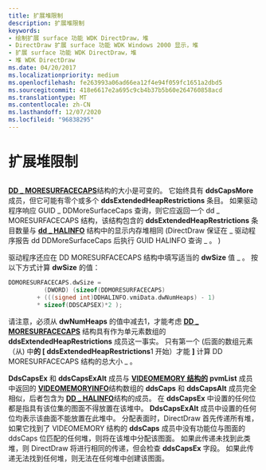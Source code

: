 ```yaml
---
title: 扩展堆限制
description: 扩展堆限制
keywords:
- 绘制扩展 surface 功能 WDK DirectDraw，堆
- DirectDraw 扩展 surface 功能 WDK Windows 2000 显示，堆
- 扩展 surface 功能 WDK DirectDraw，堆
- 堆 WDK DirectDraw
ms.date: 04/20/2017
ms.localizationpriority: medium
ms.openlocfilehash: fe263993a06ad66ea12f4e94f059fc1651a2dbd5
ms.sourcegitcommit: 418e6617e2a695c9cb4b37b5b60e264760858acd
ms.translationtype: MT
ms.contentlocale: zh-CN
ms.lasthandoff: 12/07/2020
ms.locfileid: "96838295"
---
```

# <a name="extended-heap-restrictions"></a>扩展堆限制


## <span id="ddk_extended_heap_restrictions_gg"></span><span id="DDK_EXTENDED_HEAP_RESTRICTIONS_GG"></span>


[**DD \_ MORESURFACECAPS**](/windows/win32/api/ddrawint/ns-ddrawint-dd_moresurfacecaps)结构的大小是可变的。 它始终具有 **ddsCapsMore** 成员，但它可能有零个或多个 **ddsExtendedHeapRestrictions** 条目。 如果驱动程序响应 GUID \_ DDMoreSurfaceCaps 查询，则它应返回一个 dd \_ MORESURFACECAPS 结构，该结构包含的 **ddsExtendedHeapRestrictions** 条目数量与 [**dd \_ HALINFO**](/windows/win32/api/ddrawint/ns-ddrawint-dd_halinfo) 结构中的显示内存堆相同 (DirectDraw 保证在 \_ 驱动程序报告 dd DDMoreSurfaceCaps 后执行 GUID HALINFO 查询 \_ 。 ) 

驱动程序还应在 DD MORESURFACECAPS 结构中填写适当的 **dwSize** 值 \_ 。 按以下方式计算 **dwSize** 的值：

```cpp
DDMORESURFACECAPS.dwSize = 
          (DWORD) (sizeof(DDMORESURFACECAPS) 
        + (((signed int)DDHALINFO.vmiData.dwNumHeaps) - 1) 
        * sizeof(DDSCAPSEX)*2 );
```

请注意，必须从 **dwNumHeaps** 的值中减去1，才能考虑 [**DD \_ MORESURFACECAPS**](/windows/win32/api/ddrawint/ns-ddrawint-dd_moresurfacecaps) 结构具有作为单元素数组的 **ddsExtendedHeapRestrictions** 成员这一事实。 只有第一个 (后面的数组元素（从) 中<strong>的 \[ ddsExtendedHeapRestrictions</strong>1 开始）才能 <strong>\]</strong> 计算 DD MORESURFACECAPS 结构的总大小 \_ 。

**DdsCapsEx** 和 **ddsCapsExAlt** 成员与 [**VIDEOMEMORY 结构的**](/windows/win32/api/ddrawint/ns-ddrawint-videomemoryinfo) **pvmList** 成员中返回的 [**VIDEOMEMORYINFO**](/windows/win32/api/ddrawint/ns-ddrawint-videomemory)结构数组的 **ddsCaps** 和 **ddsCapsAlt** 成员完全相似，后者包含为 [**DD \_ HALINFO**](/windows/win32/api/ddrawint/ns-ddrawint-dd_halinfo)结构的成员。 在 **ddsCapsEx** 中设置的任何位都是指具有该位集的图面不得放置在该堆中。 **DdsCapsExAlt** 成员中设置的任何位均表示该曲面不能放置在此堆中。 分配表面时，DirectDraw 首先传递所有堆，如果它找到了 VIDEOMEMORY 结构的 **ddsCaps** 成员中没有功能位与图面的 ddsCaps 位匹配的任何堆，则将在该堆中分配该图面。 如果此传递未找到此类堆，则 DirectDraw 将进行相同的传递，但会检查 **ddsCapsEx** 字段。 如果此传递无法找到任何堆，则无法在任何堆中创建该图面。

 

